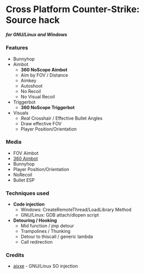 # Cross Platform Counter-Strike: Source hack
##### for GNU/Linux and Windows  


### Features
- Bunnyhop
- Aimbot
    - **360 NoScope Aimbot**
    - Aim by FOV / Distance
    - Aimkey
    - Autoshoot
    - No Recoil
    - No Visual Recoil
- Triggerbot
    - **360 NoScope Triggerbot**
- Visuals
    - *Real* Crosshair / Effective Bullet Angles
    - Draw effective FOV
    - Player Position/Orientation
    
### Media
- FOV Aimbot
- [360 Aimbot](media/360_hack.mp4)
- Bunnyhop
- Player Position/Orientation
- NoRecoil
- Bullet ESP

### Techniques used
- **Code injection**
    - Windows: CreateRemoteThread/LoadLibrary Method
    - GNU/Linux: GDB attach/dlopen script
- **Detouring / Hooking**
    - Mid function / jmp detour
    - Trampolines / Thunking
    - Detour to thiscall / generic lambda
    - Call redirection

### Credits
- [aixxe](https://aixxe.net/2016/09/shared-library-injection) - GNU/Linux SO injection

